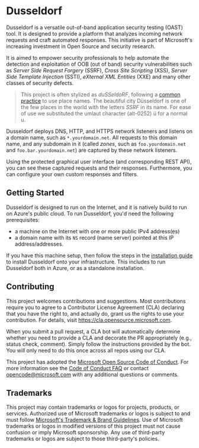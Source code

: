 # Dusseldorf

Dusseldorf is a versatile out-of-band application security testing (OAST) tool.  It is designed to provide a platform that analyzes incoming network requests and craft automated responses.  This initiative is part of Microsoft's increasing investment in Open Source and security research.  

It is aimed to empower security professionals to help automate the detection and exploitation of OOB (out of band) security vulnerabilities such as *Server Side Request Forgery* (SSRF), *Cross Site Scripting* (XSS), *Server Side Template Injection* (SSTI), *eXternal XML Entities* (XXE) and many other classes of security defects.  

> This project is often stylized as *duSSeldoRF*, following a [common practice](https://en.wikipedia.org/wiki/List_of_Microsoft_codenames) to use place names.  The beautiful city Düsseldorf is one of the few places in the world with the letters *SSRF* in its name.  For ease of use we substituted the umlaut character (alt-0252) ü for a normal u.

Dusseldorf deploys DNS, HTTP, and HTTPS network listeners and listens on a domain name, such as `*.yourdomain.net`.  All requests to this domain name, and any subdomain in it (called _zones_, such as `foo.yourdomain.net` and `foo.bar.yourdomain.net`) are captured by these network listeners.  

Using the protected graphical user interface (and corresponding REST API), you can see these captured requests and their responses.  Furthermore, you can configure your own custom responses and filters.  



## Getting Started

Dusseldorf is designed to run on the Internet, and it is natively build to run on Azure's public cloud.  To run Dusseldorf, you'd need the following prerequisites:

 - a machine on the Internet with one or more public IPv4 address(es)
 - a domain name with its `NS` record (name server) pointed at this IP address/addresses. 

If you have this machine setup, then follow the steps in the [installation guide](docs/install.md) to install Dusseldorf onto your infrastructure.  This includes to run Dusseldorf both in Azure, or as a standalone installation.


## Contributing

This project welcomes contributions and suggestions.  Most contributions require you to agree to a
Contributor License Agreement (CLA) declaring that you have the right to, and actually do, grant us
the rights to use your contribution. For details, visit https://cla.opensource.microsoft.com.

When you submit a pull request, a CLA bot will automatically determine whether you need to provide
a CLA and decorate the PR appropriately (e.g., status check, comment). Simply follow the instructions
provided by the bot. You will only need to do this once across all repos using our CLA.

This project has adopted the [Microsoft Open Source Code of Conduct](https://opensource.microsoft.com/codeofconduct/).
For more information see the [Code of Conduct FAQ](https://opensource.microsoft.com/codeofconduct/faq/) or
contact [opencode@microsoft.com](mailto:opencode@microsoft.com) with any additional questions or comments.

## Trademarks

This project may contain trademarks or logos for projects, products, or services. Authorized use of Microsoft 
trademarks or logos is subject to and must follow 
[Microsoft's Trademark & Brand Guidelines](https://www.microsoft.com/en-us/legal/intellectualproperty/trademarks/usage/general).
Use of Microsoft trademarks or logos in modified versions of this project must not cause confusion or imply Microsoft sponsorship.
Any use of third-party trademarks or logos are subject to those third-party's policies.
